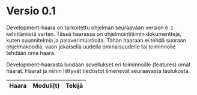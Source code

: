 # Versio 0.1 
Development-haara on tarkoitettu ohjelman seuraavaan version `0.1` kehittämistä varten. Tässä haarassa on ohjelmointitiimin dokumentteja, kuten suunnitelmia ja palaverimuistioita. 
Tähän haaraan ei tehdä suoraan ohjelmakoodia, vaan jokaisella uudella ominaisuudelle tai toiminnolle tehdään oma haara.

Development-haarasta luodaan sovellukset eri toiminnoille (features) omat haarat. Haarat ja niihin liittyvät tiedostot ilmenevät seuraavasta taulukosta.

| Haara | Moduli(t) | Tekijä |
|---|---|---|

